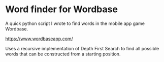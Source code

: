 # Word finder for Wordbase

A quick python script I wrote to find words in the mobile app game Wordbase.

https://www.wordbaseapp.com/

Uses a recursive implementation of Depth First Search to find all possible words that can be constructed from a starting position.
